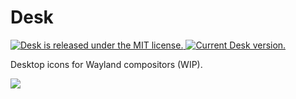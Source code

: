 # Desk

<p align="left">
  <a href="https://github.com/CuarzoSoftware/Desk/blob/main/LICENSE">
    <img src="https://img.shields.io/badge/license-MIT-blue.svg" alt="Desk is released under the MIT license." />
  </a>
  <a href="https://github.com/CuarzoSoftware/Desk">
    <img src="https://img.shields.io/badge/version-0.1.0-brightgreen" alt="Current Desk version." />
  </a>
</p>

Desktop icons for Wayland compositors (WIP).

![](https://lh3.googleusercontent.com/pw/AP1GczOOuDhkvmHjuub9l5chaI05U7q_pFXocKvOiiLNe7RFOSe9NELy4vdjpIq04mlsXVSKhlXuyVf7CESiJkpdBQt3yJZpLq_vSoJHeNEPbz5HyAl-DsM=w2400)


